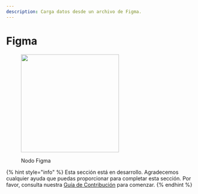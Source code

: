 ```yaml
---
description: Carga datos desde un archivo de Figma.
---
```


# Figma

<figure><img src="../../../.gitbook/assets/image--8---1---1---1---1---1---1---1-.png" alt="" width="264"><figcaption><p>Nodo Figma</p></figcaption></figure>

{% hint style="info" %}
Esta sección está en desarrollo. Agradecemos cualquier ayuda que puedas proporcionar para completar esta sección. Por favor, consulta nuestra [Guía de Contribución](../../../contributing/) para comenzar.
{% endhint %}
